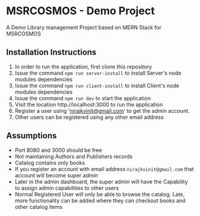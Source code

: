 # MSRCOSMOS - Demo Project

A Demo Library management Project based on MERN Stack for MSRCOSMOS

## Installation Instructions

1. In order to run the application, first clone this repository
2. Issue the command `npm run server-install` to install Server's node modules dependencies
3. Issue the command `npm run client-install` to install Client's node modules dependencies
4. Issue the command `npm run dev` to start the application
5. Visit the location http://localhost:3000 to run the application
6. Register a user using 'nirajkvinit@gmail.com' to get the admin account.
7. Other users can be registered using any other email address

## Assumptions

- Port 8080 and 3000 should be free
- Not maintaining Authors and Publishers records
- Catalog contains only books
- If you register an account with email address `nirajkvinit@gmail.com` that account will become super admin
- Later in the admin dashboard, the super admin will have the Capability to assign admin capabilities to other users
- Normal Registered User will only be able to browse the catalog. Late, more functionality can be added where they can checkout books and other catalog items
